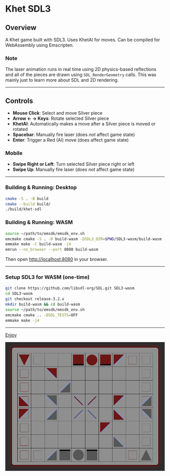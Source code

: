 # Khet SDL3

## Overview

A Khet game built with SDL3. Uses KhetAI for moves. Can be compiled for WebAssembly using Emscripten.

### Note

The laser animation runs in real time using 2D physics-based reflections and all of the pieces are drawn using `SDL_RenderGeometry` calls. This was mainly just to learn more about SDL and 2D rendering.

---

## Controls

- **Mouse Click**: Select and move Silver piece
- **Arrow ← → Keys**: Rotate selected Silver piece
- **KhetAI**: Automatically makes a move after a Silver piece is moved or rotated
- **Spacebar**: Manually fire laser (does _not_ affect game state)
- **Enter**: Trigger a Red (AI) move (does affect game state)

### Mobile

- **Swipe Right or Left**: Turn selected Silver piece right or left
- **Swipe Up**: Manually fire laser (does _not_ affect game state)

---

### Building & Running: Desktop

```bash
cmake -S . -B build
cmake --build build/
./build/khet-sdl
```

### Building & Running: WASM

```bash
source ~/path/to/emsdk/emsdk_env.sh
emcmake cmake -S . -B build-wasm -DSDL3_DIR=$PWD/SDL3-wasm/build-wasm
emmake make -C build-wasm -j4
emrun --no_browser --port 8080 build-wasm
```

Then open [http://localhost:8080](http://localhost:8080) in your browser.

---

### Setup SDL3 for WASM (one-time)

```bash
git clone https://github.com/libsdl-org/SDL.git SDL3-wasm
cd SDL3-wasm
git checkout release-3.2.x
mkdir build-wasm && cd build-wasm
source ~/path/to/emsdk/emsdk_env.sh
emcmake cmake .. -DSDL_TESTS=OFF
emmake make -j4
```

---

[Enjoy](https://jkugs.github.io/)

[![board](sdl-khet.png)](https://jkugs.github.io/)